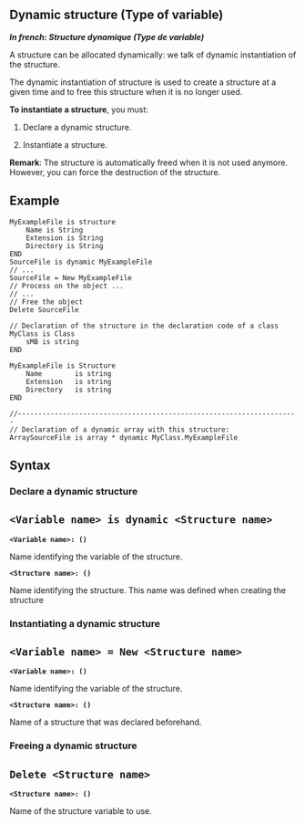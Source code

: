 
## Dynamic structure (Type of variable)

***In french: Structure dynamique (Type de variable)***
				



<a name="XUse"></a>
<a name="Use"></a>
<a name="description"></a>
A structure can be allocated dynamically: we talk of dynamic instantiation of the structure.

The dynamic instantiation of structure is used to create a structure at a given time and to free this structure when it is no longer used.

**To instantiate a structure**, you must:

1. Declare a dynamic structure.

2. Instantiate a structure.




**Remark**: The structure is automatically freed when it is not used anymore. However, you can force the destruction of the structure.


<a name="Example1"></a>
<a name="sample_code"></a>

## Example


```wl
MyExampleFile is structure 
	Name is String
	Extension is String
	Directory is String
END
SourceFile is dynamic MyExampleFile
// ...
SourceFile = New MyExampleFile
// Process on the object ...
// ...
// Free the object
Delete SourceFile
```
<a name="Example2"></a>

```wl
// Declaration of the structure in the declaration code of a class
MyClass is Class
	sMB is string
END

MyExampleFile is Structure 
	Name		is string
	Extension	is string
	Directory	is string
END

//---------------------------------------------------------------------
// Declaration of a dynamic array with this structure: 
ArraySourceFile is array * dynamic MyClass.MyExampleFile
```

<a name="XSYNTAX"></a>
<a name="SYNTAX1"></a>

## Syntax

### Declare a dynamic structure

`<Variable name> is dynamic <Structure name>
`
---

**`<Variable name>: ()`**

Name identifying the variable of the structure.

**`<Structure name>: ()`**

Name identifying the structure. This name was defined when creating the structure  


<a name="SYNTAX2"></a>

### Instantiating a dynamic structure

`<Variable name> = New <Structure name>
`
---

**`<Variable name>: ()`**

Name identifying the variable of the structure.

**`<Structure name>: ()`**

Name of a structure that was declared beforehand.  


<a name="SYNTAX3"></a>

### Freeing a dynamic structure

`Delete <Structure name>
`
---

**`<Structure name>: ()`**

Name of the structure variable to use.  




